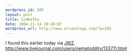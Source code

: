 ```yaml
--- 
wordpress_id: 285
layout: post
title: SimKafka
date: 2004-11-14 20:49:07
wordpress_url: http://www.arcanology.com/?p=285
---
```

I found this earlier today via <a href="http://www.jwz.org">JWZ</a>. <a href="http://www.livejournal.com/users/nematoddity/133711.html">http://www.livejournal.com/users/nematoddity/133711.html</a>